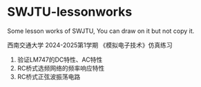 # SWJTU-lessonworks
Some lesson works of SWJTU, You can draw on it but not copy it.

  西南交通大学  2024-2025第1学期
《模拟电子技术》仿真练习
1.	验证LM747的DC特性、AC特性
2.	RC桥式选频网络的频率响应特性
3.	RC桥式正弦波振荡电路
